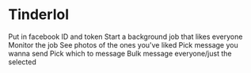 # Tinderlol

Put in facebook ID and token
Start a background job that likes everyone
Monitor the job
See photos of the ones you've liked
Pick message you wanna send
Pick which to message
Bulk message everyone/just the selected
